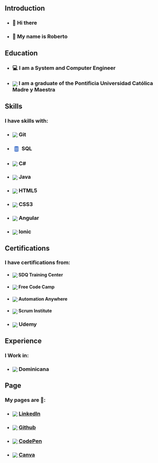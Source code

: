 ## Introduction

* ### 👋 Hi there

* ### 📛 My name is Roberto


## Education

* ### 💻 I am a System and Computer Engineer

* ### <img style="height:40px; vertical-align: middle;" src="https://upload.wikimedia.org/wikipedia/commons/thumb/2/25/EscudoPucmm.gif/800px-EscudoPucmm.gif"> I am a graduate of the Pontificia Universidad Católica Madre y Maestra


## Skills

### I have skills with:

* ### <img style="height:25px; vertical-align: middle;" src="https://git-scm.com/images/logos/downloads/Git-Icon-1788C.png"> Git

* ### <img style="height:25px; vertical-align: middle;" src="https://raw.githubusercontent.com/github/explore/80688e429a7d4ef2fca1e82350fe8e3517d3494d/topics/sql/sql.png"> SQL

* ### <img style="height:25px; vertical-align: middle;" src="https://upload.wikimedia.org/wikipedia/commons/4/4f/Csharp_Logo.png"> C# 

* ### <img style="height:25px; vertical-align: middle;" src="https://i.pinimg.com/originals/79/5e/bb/795ebb5f4a470cd7242136237f61fc53.png"> Java

* ### <img style="height:25px; vertical-align: middle;" src="https://upload.wikimedia.org/wikipedia/commons/thumb/6/61/HTML5_logo_and_wordmark.svg/2048px-HTML5_logo_and_wordmark.svg.png"> HTML5

* ### <img style="height:25px; vertical-align: middle;" src="https://upload.wikimedia.org/wikipedia/commons/thumb/d/d5/CSS3_logo_and_wordmark.svg/1452px-CSS3_logo_and_wordmark.svg.png"> CSS3

* ### <img style="height:25px; vertical-align: middle;" src="https://upload.wikimedia.org/wikipedia/commons/thumb/c/cf/Angular_full_color_logo.svg/2048px-Angular_full_color_logo.svg.png"> Angular

* ### <img style="height:25px; vertical-align: middle;" src="https://cdn.iconscout.com/icon/free/png-256/ionic-3521510-2945013.png?f=webp&w=128"> Ionic


## Certifications

### I have certifications from:

* #### <img style="height:25px; vertical-align: middle;" src="https://media.licdn.com/dms/image/C4E0BAQFm04bZsiHGBg/company-logo_200_200/0/1579107331432?e=2147483647&v=beta&t=14-TMISkjBEaYiG7RA8hsRg6QdYj8akST8l6g8zQBLQ"> SDQ Training Center 

* #### <img style="height:25px; vertical-align: middle;" src="https://design-style-guide.freecodecamp.org/downloads/fcc_secondary_small.svg"> Free Code Camp

* #### <img style="height:25px; vertical-align: middle;" src="https://pbs.twimg.com/profile_images/1046888625424687104/G-XuXLML_400x400.jpg"> Automation Anywhere 

* #### <img style="height:25px; vertical-align: middle;" src="https://mir-s3-cdn-cf.behance.net/user/115/506a80486420707.5e3af64ab292c.jpg"> Scrum Institute

* ### <img style="height:25px; vertical-align: middle;" src="https://pbs.twimg.com/profile_images/1415325668787855361/nxZY4zVv_400x400.png"> Udemy


## Experience

### I Work in: 

* ### <img style="height:40px; vertical-align: middle;" src="https://www.gbm.net/wp-content/themes/baum-child/assets/images/logo-default.svg"> Dominicana


## Page

### My pages are 📝: 
* ### <img style="height:25px; vertical-align: middle;" src="https://upload.wikimedia.org/wikipedia/commons/c/ca/LinkedIn_logo_initials.png"> [LinkedIn](https://linkedin.com/in/robertokepp)

* ### <img style="height:25px; vertical-align: middle;" src="https://upload.wikimedia.org/wikipedia/commons/thumb/9/91/Octicons-mark-github.svg/600px-Octicons-mark-github.svg.png?20180806170715"> [Github](https://github.com/robertokepp) 

* ### <img style="height:25px; vertical-align: middle;" src="https://assets.codepen.io/1584356/codepen.png"> [CodePen](https://codepen.io/robertokepp)

* ### <img style="height:25px; vertical-align: middle;" src="https://upload.wikimedia.org/wikipedia/commons/7/74/Canva_logo.png"> [Canva](https://robertokepp.my.canva.site) 
